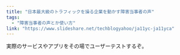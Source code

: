 ```yaml
---
title: "日本最大級のトラフィックを操る企業を動かす障害当事者の声"
tags:
  - "障害当事者の声とか使い方"
link: "https://www.slideshare.net/techblogyahoo/ja11yc-ja11yca"
---
```


実際のサービスやアプリをその場でユーザーテストするぞ。
